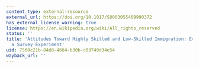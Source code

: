```yaml
---
content_type: external-resource
external_url: https://doi.org/10.1017/S0003055409990372
has_external_license_warning: true
license: https://en.wikipedia.org/wiki/All_rights_reserved
status: ''
title: 'Attitudes Toward Highly Skilled and Low-Skilled Immigration: Evidence from
  a Survey Experiment'
uid: 7560c21b-84d8-4664-b30b-c03740d34e54
wayback_url: ''
---
```

